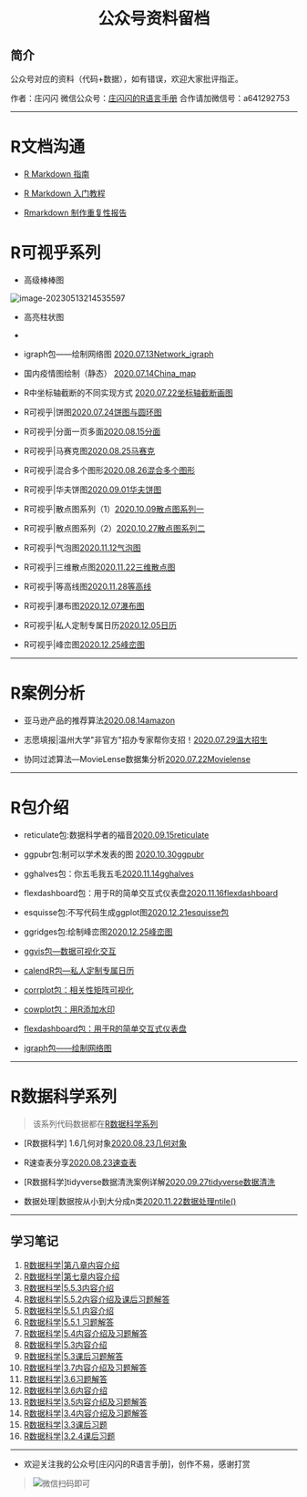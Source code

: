 # <p align="center">公众号资料留档</p>

## 简介

公众号对应的资料（代码+数据），如有错误，欢迎大家批评指正。

作者：庄闪闪
微信公众号：[庄闪闪的R语言手册](https://mp.weixin.qq.com/mp/appmsgalbum?__biz=MzI1NjUwMjQxMQ==&action=getalbum&album_id=1476187590709002243&scene=173&from_msgid=2247486060&from_itemidx=1&count=3#wechat_redirect) 
合作请加微信号：a641292753

-------

# R文档沟通

- [R Markdown 指南](https://cosname.github.io/rmarkdown-guide/)

- [R Markdown 入门教程](https://cosx.org/2021/04/rmarkdown-introduction/)

- [Rmarkdown 制作重复性报告](https://github.com/liangliangzhuang/R_example/tree/master/2023.04.12%20Rmarkdown%E9%87%8D%E5%A4%8D%E6%80%A7%E6%8A%A5%E5%91%8A)

# R可视乎系列

- 高级棒棒图

![image-20230513214535597](https://gitee.com/zhuang_liang_liang0825/other/raw/master/image-20230513214535597.png)

- 高亮柱状图
 
 
 
- 
 
- igraph包——绘制网络图
 [2020.07.13Network_igraph](https://mp.weixin.qq.com/s?__biz=MzI1NjUwMjQxMQ==&mid=100000088&idx=1&sn=3b7b79c2587e930a79cf11a84bcdb3e4&chksm=6a24febc5d5377aa3615fb6a0e3ec4e383162d694ad50d6a414482f8244de447ca5b2922c352&mpshare=1&scene=1&srcid=0714Vu2WALNMi27VcRfIFXH9&sharer_sharetime=1594708423633&sharer_shareid=ee38888b33e1d0070e96aeb454518587&key=3c22c88777da856c2f08a877b1939ceea75ba76d52067d706d44418948b4568c7e4e0ed9e4f0d00539c1e2cbbf51700d4f0b4f2642d757270ed6eeca83bbffa59947c9f38399e0e6cd58299f9d1d61e6&ascene=1&uin=OTk1MTUyNzI2&devicetype=Windows+10+x64&version=62090529&lang=zh_CN&exportkey=Ax5Q4wOen8wg5nPK10PFOqA%3D&pass_ticket=phh%2BTyTOwain33l3gWNzH4Aki97YE7dlcnlLuCxtFuuIrAtl234GrZ237NODA6HD)


- 国内疫情图绘制（静态）  [2020.07.14China_map](https://mp.weixin.qq.com/s?__biz=MzI1NjUwMjQxMQ==&mid=2247483799&idx=1&sn=da1acf1004a6d2f25cc296bcaf972063&chksm=ea24fe73dd537765132f64e79f7ba86ec225ecf6e81c43ba4d7aec9a75df42062728e110ad0e&mpshare=1&scene=1&srcid=07142HT0hZAFaVLTlpac4zAV&sharer_sharetime=1594708107631&sharer_shareid=ee38888b33e1d0070e96aeb454518587&key=65fe14863667915bc7e0151836657ceb6c523eaf07ca95785ed82332713ffd495369b1fd5b97cefc7cf7a8e1c66a5f880921fba19ce1d0e4832cb61609b1bcc76d99204dbc6dd77b97c47ad62d3e0e56&ascene=1&uin=OTk1MTUyNzI2&devicetype=Windows+10+x64&version=62090529&lang=zh_CN&exportkey=Aw4fL5T557lBWbSWfFSE37M%3D&pass_ticket=phh%2BTyTOwain33l3gWNzH4Aki97YE7dlcnlLuCxtFuuIrAtl234GrZ237NODA6HD)


- R中坐标轴截断的不同实现方式 [2020.07.22坐标轴截断画图](http://mp.weixin.qq.com/s?__biz=MzI1NjUwMjQxMQ==&mid=100000243&idx=1&sn=119c4039f27b351a367ca40d1a54f0a7&chksm=6a24fe175d5377014aa610e3b5080d08e5e7f58447ca89f8c4806d418df61a8027353dd8156f#rd)


- R可视乎|饼图[2020.07.24饼图与圆环图](https://mp.weixin.qq.com/s?__biz=MzI1NjUwMjQxMQ==&mid=2247484046&idx=1&sn=cc087b09448e75ed54b5364accfb3bff&chksm=ea24fd6add53747ca57137b964bdb0db371220737398e4276ee1ede27df7f09be0afd14185f8&mpshare=1&scene=1&srcid=0816aG9PZi3BixNvL0cNcVhp&sharer_sharetime=1597541989820&sharer_shareid=ee38888b33e1d0070e96aeb454518587&key=b936ead840dca7f6e5a6a9b2f01076516390ed96ff9f73bc52a446143a88f2b01f9b378ea6423ce540c7591d1f324e00481858da6cb7dc5d8b4bf6d6cab3e79763433d2818f9952e1ff4ed49e93412026b6771123e151a7f6242d0b63a58e8da7f010dd41e4e833ef9f4766ee2e8130626e801b5a3cd32b43c38a1a9809099d9&ascene=1&uin=OTk1MTUyNzI2&devicetype=Windows+10+x64&version=62090529&lang=zh_CN&exportkey=A0VSObDydAW7hVulHfsWDDE%3D&pass_ticket=LZqYAanUOJecq6uEoCOQznjsykTBUbS15CZIvi%2FJtgBFhDLyBvXsaDBBnPRaSb0n)


- R可视乎|分面一页多面[2020.08.15分面](https://mp.weixin.qq.com/s?__biz=MzI1NjUwMjQxMQ==&mid=2247484186&idx=1&sn=c913a65f88132b3611e580b0318404d9&chksm=ea24fcfedd5375e87adfc3028850ee4034a0a0d34dd3855cf155b28eea9c71bfedb381d2c9e9&token=222682915&lang=zh_CN#rd)

- R可视乎|马赛克图[2020.08.25马赛克](https://mp.weixin.qq.com/s?__biz=MzI1NjUwMjQxMQ==&mid=2247484309&idx=1&sn=d79ce748d43fe066a0bad0221ae8e068&chksm=ea24fc71dd537567c3ca322cb216e92c2ca4bdd96c20c9873e762d81cfb892583af10198b757&token=682523778&lang=zh_CN#rd)

- R可视乎|混合多个图形[2020.08.26混合多个图形](https://mp.weixin.qq.com/s?__biz=MzI1NjUwMjQxMQ==&mid=2247484367&idx=1&sn=30a54bd7dbf44852c380192d11a10ab9&chksm=ea24fc2bdd53753d239bbe995dfcb88232223e0a24f595acb343433fd4a053116e9f26dbf983&token=682523778&lang=zh_CN#rd)

- R可视乎|华夫饼图[2020.09.01华夫饼图](https://mp.weixin.qq.com/s?__biz=MzI1NjUwMjQxMQ==&mid=2247484631&idx=1&sn=6402ba80ab417c1d8a99c7778a48c7db&chksm=ea24fb33dd537225a7488a578b876b6da2f2157e0048b9515100d4ab64301fad2ad4f460e822&token=682523778&lang=zh_CN#rd)

- R可视乎|散点图系列（1）[2020.10.09散点图系列一](https://mp.weixin.qq.com/s?__biz=MzI1NjUwMjQxMQ==&mid=2247485142&idx=1&sn=564bffc9e7765ebae9b9b81a17a188d9&chksm=ea24f932dd5370241a05c75975ff24a34423a8f182bf6c716c8c9ed981788d0492dcb268248a&token=682523778&lang=zh_CN#rd)

- R可视乎|散点图系列（2）[2020.10.27散点图系列二](https://mp.weixin.qq.com/s?__biz=MzI1NjUwMjQxMQ==&mid=2247485276&idx=1&sn=f98a2aede13555fa1c372f08c3cdec44&chksm=ea24f8b8dd5371ae9e13f3df41ff73e070775eb1ab871370783bb3f396a0a9c29d42c6a89210&token=682523778&lang=zh_CN#rd)

- R可视乎|气泡图[2020.11.12气泡图](https://mp.weixin.qq.com/s?__biz=MzI1NjUwMjQxMQ==&mid=2247486060&idx=1&sn=b613c8d0239c93185641c1bb6a062f7b&chksm=ea24f588dd537c9e2d7a33dd5e9f32b34d0a72d5396cdb52211c51f3998269a4d843011abf9b&token=682523778&lang=zh_CN#rd)

- R可视乎|三维散点图[2020.11.22三维散点图](https://mp.weixin.qq.com/s?__biz=MzI1NjUwMjQxMQ==&mid=2247486366&idx=1&sn=b47d8f89f032bbf1ead4f0db75d45ef7&chksm=ea24f47add537d6c5d50a73bd64318f473071e1474be95c9d5c2f250a39a64a6877ba4d61b68&token=761595288&lang=zh_CN#rd)

- R可视乎|等高线图[2020.11.28等高线](https://mp.weixin.qq.com/s?__biz=MzI1NjUwMjQxMQ==&tempkey=MTA4OV91RDN5NjJXY1RuNlpkZWhDQ1p1WmhsbjAwX1podTU2TWdnRVNuOEdvOU1uckF6YkhWTDV4VXg5ekpMcmJpSjRHYk5icy1RZ0NRd3JWTUVIQ2c4RWhBd3g1LXlRUWh3S2hHRkJfTUdQNmpZNmJtUnBEUzNwTFktV202UnZkbnlnWVY5LXFiZktLbi1ab1RBTXdSSXRLV1BhVW9yVGRXSGR2TGFtUlVnfn4%3D&chksm=6a24f2c95d537bdf8623dae8553c8a4968b77ac57727d2337ebc6ea6891c1cbc8f0566c5b407&__mpa_temp_link_flag=1&token=761595288#rd)

- R可视乎|瀑布图[2020.12.07瀑布图](https://mp.weixin.qq.com/s?__biz=MzI1NjUwMjQxMQ==&mid=2247487383&idx=1&sn=43e2eaf6b7c6b24510ccadb79e766f07&chksm=ea24f073dd53796546fd4145ded4cddfe8779464ad9d0d674900a65484966cd5c3f6367dcecf&token=86432493&lang=zh_CN#rd)

- R可视乎|私人定制专属日历[2020.12.05日历](https://mp.weixin.qq.com/s?__biz=MzI1NjUwMjQxMQ==&mid=2247487814&idx=1&sn=aa58149b66ce8b6d1c6210ded418c71a&chksm=ea24eea2dd5367b4a24a670b9e78d377f1506399be8dd0d0a35230407e3dc131f6b07ab3d9ca&token=86432493&lang=zh_CN#rd)

- R可视乎|峰峦图[2020.12.25峰峦图](https://mp.weixin.qq.com/s?__biz=MzI1NjUwMjQxMQ==&mid=2247488248&idx=1&sn=6b71d7adba5ea796fdfe8f49fe232d94&chksm=ea24ed1cdd53640a1e30271584458097fce82a732f9d63ce2084dc63fbae6fb028fd7f813bb7&token=86432493&lang=zh_CN#rd)

-------
# R案例分析

- 亚马逊产品的推荐算法[2020.08.14amazon](https://mp.weixin.qq.com/s?__biz=MzI1NjUwMjQxMQ==&mid=2247484112&idx=1&sn=ffcb0b6ed0efb64ab25b6a76d9dba654&chksm=ea24fd34dd537422ed28f04d438b066dca643986d990711b9c9c1bdb53ba8aa38dcfef655822&mpshare=1&scene=1&srcid=081525ytkp6KQM65Wx6GX5E7&sharer_sharetime=1597501747183&sharer_shareid=ee38888b33e1d0070e96aeb454518587&key=872f9623724a6dd292ceaa369df1008b9de4f20ddfb7de21277ad15de2f0b0c0ea578533c0b11558a838423e8f5ada1126e44e9d47b11556890d71177b7641e2a7efa73be1185a7984515d48939fab85840b9561a0c846fa95d3634939a056d8fe84cbf0a6cc6d7758e0f1c09107fd171046d1580e33298cebbf3c1675e37dd1&ascene=1&uin=OTk1MTUyNzI2&devicetype=Windows+10+x64&version=62090529&lang=zh_CN&exportkey=A0brKWx%2BS97cOS6wsgyDKSQ%3D&pass_ticket=LZqYAanUOJecq6uEoCOQznjsykTBUbS15CZIvi%2FJtgBFhDLyBvXsaDBBnPRaSb0n)

- 志愿填报|温州大学"非官方"招办专家帮你支招！[2020.07.29温大招生](https://mp.weixin.qq.com/s?__biz=MzI1NjUwMjQxMQ==&mid=2247483954&idx=1&sn=047a1b1b3e9c5ce46e3876bb05b54282&chksm=ea24fdd6dd5374c0c119c680cbd595b77a0bc7479889b34d378ae3282bce5e07eff93a5d08e5&mpshare=1&scene=1&srcid=0729IxeNwC6yyOwYcJh7C7Px&sharer_sharetime=1596027172994&sharer_shareid=ee38888b33e1d0070e96aeb454518587&key=d3c7cb8eeb23bc8322a73076864458cac5ef3808dd487c233e6eda4d377bdf5bb87322ee7ffc1b6b68f86e3799092502da7e5839e8080dc5d265dbdc5a880b93c2c286acab339bbe8bf9a06458dfa653&ascene=1&uin=OTk1MTUyNzI2&devicetype=Windows+10+x64&version=62090529&lang=zh_CN&exportkey=A1EDrAZkVUF2VzXm2Nm2UpQ%3D&pass_ticket=GHX0j6fsfiEATjqcMrcVQQYSihtF3L6yDim2tm78a1XP0v2qucpofrFRF8%2Bz4zjt)

- 协同过滤算法—MovieLense数据集分析[2020.07.22Movielense](https://mp.weixin.qq.com/s?__biz=MzI1NjUwMjQxMQ==&mid=2247483889&idx=1&sn=b56b5ee3374bb8e2ec0e5643f62cd4bb&chksm=ea24fe15dd5377034e245dddb4c47ae5fc4a07ffc0d117734ec81910d733173b729e11a4fd29&token=1309493585&lang=zh_CN#rd)
-----

# R包介绍

- reticulate包:数据科学者的福音[2020.09.15reticulate](https://mp.weixin.qq.com/s?__biz=MzI1NjUwMjQxMQ==&mid=2247484515&idx=1&sn=26b03b6ad26f2315cdc04049f740f1c0&chksm=ea24fb87dd537291d5184c28a9c9f2cdda591e4c17a7e7daaff34a9a1c3949ee0e86f9b355b7&token=682523778&lang=zh_CN#rd)

- ggpubr包:制可以学术发表的图 [2020.10.30ggpubr](https://mp.weixin.qq.com/s?__biz=MzI1NjUwMjQxMQ==&mid=2247485615&idx=1&sn=47ac21f131bf2ac6c90c50fb9fb7966b&chksm=ea24f74bdd537e5d74f60919388f683dfe779fe8a2d11999e55e290d4bdb25c64e36cc74ccc1&token=682523778&lang=zh_CN#rd)


- gghalves包：你五毛我五毛[2020.11.14gghalves](https://mp.weixin.qq.com/s/WaMCCmT2eAP9DmCjPOtcMg)

- flexdashboard包：用于R的简单交互式仪表盘[2020.11.16flexdashboard](https://mp.weixin.qq.com/s?__biz=MzI1NjUwMjQxMQ==&mid=2247486237&idx=1&sn=571544510c7e3e48a280dd4d677656e5&chksm=ea24f4f9dd537defa493c419973f75943159316765ac61093a195b83fde314dd7fffe61349cd&token=1801328502&lang=zh_CN#rd)

- esquisse包:不写代码生成ggplot图[2020.12.21esquisse包](https://mp.weixin.qq.com/s?__biz=MzI1NjUwMjQxMQ==&mid=2247488200&idx=1&sn=3a058480b104165118975b2d908dff72&chksm=ea24ed2cdd53643a9deb58069cd8d0e9933fc165994a2bb7a6f7d4651c7796b839fc781ec86d&token=86432493&lang=zh_CN#rd)

- ggridges包:绘制峰峦图[2020.12.25峰峦图](https://mp.weixin.qq.com/s?__biz=MzI1NjUwMjQxMQ==&mid=2247488248&idx=1&sn=6b71d7adba5ea796fdfe8f49fe232d94&chksm=ea24ed1cdd53640a1e30271584458097fce82a732f9d63ce2084dc63fbae6fb028fd7f813bb7&token=86432493&lang=zh_CN#rd)

- [ggvis包—数据可视化交互](http://mp.weixin.qq.com/s?__biz=MzI1NjUwMjQxMQ==&mid=2247488405&idx=1&sn=271fc88b523e738a6a1d92504dbce330&chksm=ea24ec71dd5365671bb66cbb50afdb0b00762b7581b9d3e5060a4b59021485364093f1c8b963&scene=21#wechat_redirect)

- [calendR包—私人定制专属日历](http://mp.weixin.qq.com/s?__biz=MzI1NjUwMjQxMQ==&mid=2247487814&idx=1&sn=aa58149b66ce8b6d1c6210ded418c71a&chksm=ea24eea2dd5367b4a24a670b9e78d377f1506399be8dd0d0a35230407e3dc131f6b07ab3d9ca&scene=21#wechat_redirect)

- [corrplot包：相关性矩阵可视化](http://mp.weixin.qq.com/s?__biz=MzI1NjUwMjQxMQ==&mid=2247487625&idx=1&sn=3102c4afb0cf97904d810579af386eb6&chksm=ea24ef6ddd53667b887d11e7013589f796c8ff4f9e1e9b6e8df817ea7b223baadbc19dfbaaa5&scene=21#wechat_redirect)

- [cowplot包：用R添加水印](http://mp.weixin.qq.com/s?__biz=MzI1NjUwMjQxMQ==&mid=2247486838&idx=2&sn=21ee1c8b683e7d27373f3e1f40901428&chksm=ea24f292dd537b843db330a88161ce6f89227418f64515164615c3f63721df6464b6d91a2b1a&scene=21#wechat_redirect)

- [flexdashboard包：用于R的简单交互式仪表盘](http://mp.weixin.qq.com/s?__biz=MzI1NjUwMjQxMQ==&mid=2247486237&idx=1&sn=571544510c7e3e48a280dd4d677656e5&chksm=ea24f4f9dd537defa493c419973f75943159316765ac61093a195b83fde314dd7fffe61349cd&scene=21#wechat_redirect)

- [igraph包——绘制网络图](http://mp.weixin.qq.com/s?__biz=MzI1NjUwMjQxMQ==&mid=2247483780&idx=1&sn=46ce562ed91ec2d08d7669477160c249&chksm=ea24fe60dd53777615de14ec0ad087c1bbc56d46d73eb51e13fdeeaa60633063b4bd415a7d01&scene=21#wechat_redirect)

------------

# R数据科学系列

> 该系列代码数据都在[R数据科学系列](xx)

- [R数据科学] 1.6几何对象[2020.08.23几何对象](https://mp.weixin.qq.com/s?__biz=MzI1NjUwMjQxMQ==&mid=2247484261&idx=1&sn=6b451f752f86a284717d958e13738686&chksm=ea24fc81dd537597080427826e52dd4c1dac24e9cee9cc07897497f0dd9649ff63cc6a50f232&token=682523778&lang=zh_CN#rd)

- R速查表分享[2020.08.23速查表](https://mp.weixin.qq.com/s?__biz=MzI1NjUwMjQxMQ==&mid=2247484290&idx=1&sn=edfe8a910e87353dc8e68f3f42e34c7c&chksm=ea24fc66dd537570f2bcda65b1ae0457ac9906fd14e74da6a0ffd3ee62a304ed465fd8ea9637&token=1309493585&lang=zh_CN#rd)

- [R数据科学]tidyverse数据清洗案例详解[2020.09.27tidyverse数据清洗](https://mp.weixin.qq.com/s?__biz=MzI1NjUwMjQxMQ==&mid=2247484881&idx=1&sn=2f5330b23e376ceb2ef746184935174f&chksm=ea24fa35dd53732319b16bed64e42a8dfa2da2a578cc2f7d4ef043f000bff81d5113c4e9dca1&token=682523778&lang=zh_CN#rd)

- 数据处理|数据按从小到大分成n类[2020.11.22数据处理ntile()](https://mp.weixin.qq.com/s?__biz=MzI1NjUwMjQxMQ==&mid=2247486366&idx=2&sn=839daca8d94687bb2d2c07b4d61ee505&chksm=ea24f47add537d6c1601e07d3692c28a9d1ff89215478c9f1e0a0dd8c020f0bbd6f7d902f7d9&token=761595288&lang=zh_CN#rd)

----

## 学习笔记

1. [R数据科学|第八章内容介绍](https://mp.weixin.qq.com/s?__biz=MzI1NjUwMjQxMQ==&mid=2247489655&idx=1&sn=0fb004c7434066ef8777749670a47879&chksm=ea24e793dd536e856e19476a2c2807e271d94503de6f81a455761d8543087cb6d65d781ae6b8&token=261038642&lang=zh_CN#rd)
2. [R数据科学|第七章内容介绍](https://mp.weixin.qq.com/s?__biz=MzI1NjUwMjQxMQ==&mid=2247488790&idx=1&sn=7d9bea14b8d5f65aa0d6f7f2243aba0a&chksm=ea24eaf2dd5363e4aabf912c0bfea863d0929b37c4eb26ebf0c64c4c13b851445128e40c8ed1&token=261038642&lang=zh_CN#rd)
3. [R数据科学|5.5.3内容介绍](https://mp.weixin.qq.com/s?__biz=MzI1NjUwMjQxMQ==&mid=2247488658&idx=2&sn=0e52bfe7d2845ee5080d0f34ef39321a&chksm=ea24eb76dd536260db4060ba3cc109d571c1e5440f23a3d2ca37eec43b74d838a40a7d64a4da&token=261038642&lang=zh_CN#rd)
4. [R数据科学|5.5.2内容介绍及课后习题解答](https://mp.weixin.qq.com/s?__biz=MzI1NjUwMjQxMQ==&mid=2247488450&idx=1&sn=1d67f85351b5c6a4fbac9b9b391c8c37&chksm=ea24ec26dd53653072f30e3352597f000fd274913b67fb90809f1bf729fde2e9420ad9d3d624&token=261038642&lang=zh_CN#rd)
5. [R数据科学|5.5.1 内容介绍](http://mp.weixin.qq.com/s?__biz=MzI1NjUwMjQxMQ==&mid=2247488291&idx=1&sn=26ab9e40c82e19b580cc49c8b94830a5&chksm=ea24ecc7dd5365d1288ed40377dceb2f46838ddbdd375779c299346f403adce30cf3cb979a61&scene=21#wechat_redirect)
6. [R数据科学|5.5.1 习题解答](http://mp.weixin.qq.com/s?__biz=MzI1NjUwMjQxMQ==&mid=2247488291&idx=2&sn=f3b6c7ec6e0380e4aa7df6a662574c14&chksm=ea24ecc7dd5365d12a7799865c040991124893ac5a9daa2cacb0ab88e5f00d9e1f5ac8ea21d6&scene=21#wechat_redirect)
7. [R数据科学|5.4内容介绍及习题解答](http://mp.weixin.qq.com/s?__biz=MzI1NjUwMjQxMQ==&mid=2247488201&idx=1&sn=d10dfd154c074df858ec0a23df5ea095&chksm=ea24ed2ddd53643bd2e815a0285d03edc2ee1faf2ba92e6a90e09fa819d9c4458a060130266d&scene=21#wechat_redirect)
8. [R数据科学|5.3内容介绍](http://mp.weixin.qq.com/s?__biz=MzI1NjUwMjQxMQ==&mid=2247488092&idx=1&sn=1e8a03e95af9c15b375214954f9143e0&chksm=ea24edb8dd5364ae3df6554e02d76c8129204687ff187640a0e3b9cb8f03bc67513425b017ef&scene=21#wechat_redirect)
9. [R数据科学|5.3课后习题解答](http://mp.weixin.qq.com/s?__biz=MzI1NjUwMjQxMQ==&mid=2247488092&idx=2&sn=f247a53556885912a6bdf01a1dac82ee&chksm=ea24edb8dd5364ae8739e3de0856be14250ffc4a71b09f27ae526d01dd6e3f1dd4d49bf07c0c&scene=21#wechat_redirect)
10. [R数据科学|3.7内容介绍及习题解答](http://mp.weixin.qq.com/s?__biz=MzI1NjUwMjQxMQ==&mid=2247487680&idx=1&sn=1713a96af27fe980917684a79ae6f9b3&chksm=ea24ef24dd5366322365ebad1056d19ce116b8d3fb9089be27e54865bb5d3b4063c9eda60245&scene=21#wechat_redirect)
11. [R数据科学|3.6习题解答](http://mp.weixin.qq.com/s?__biz=MzI1NjUwMjQxMQ==&mid=2247486565&idx=2&sn=9528c701d54da29740de2d60516e8ad2&chksm=ea24f381dd537a97c61beb59c35ede88198ba40a915505b266ad3324769b730615f65d8a851d&scene=21#wechat_redirect)
12. [R数据科学|3.6内容介绍](http://mp.weixin.qq.com/s?__biz=MzI1NjUwMjQxMQ==&mid=2247487324&idx=1&sn=4a7a1261a79894a960d674cddba8ca68&chksm=ea24f0b8dd5379aead668460edffcb128400df78cbfd930a9e37ea58c48da468227221353b7b&scene=21#wechat_redirect)
13. [R数据科学|3.5内容介绍及习题解答](http://mp.weixin.qq.com/s?__biz=MzI1NjUwMjQxMQ==&mid=2247487001&idx=1&sn=1001c3ab89e0e4e3ee841c9c061bbdfc&chksm=ea24f1fddd5378ebf5f6c6d1e6c63c1e1781ae34a8585d5b76b031a975470f836aa15405bc78&scene=21#wechat_redirect)
14. [R数据科学|3.4内容介绍及习题解答](http://mp.weixin.qq.com/s?__biz=MzI1NjUwMjQxMQ==&mid=2247487680&idx=2&sn=4ed84cbe90bf14cf6b913b7957892a91&chksm=ea24ef24dd5366324ec0e1689955384572b765463f4cfbc6c59d7ed5c7b6c1af180414031a4b&scene=21#wechat_redirect)
15. [R数据科学|3.3课后习题](http://mp.weixin.qq.com/s?__biz=MzI1NjUwMjQxMQ==&mid=2247486565&idx=2&sn=9528c701d54da29740de2d60516e8ad2&chksm=ea24f381dd537a97c61beb59c35ede88198ba40a915505b266ad3324769b730615f65d8a851d&scene=21#wechat_redirect)
16. [R数据科学|3.2.4课后习题](http://mp.weixin.qq.com/s?__biz=MzI1NjUwMjQxMQ==&mid=2247486530&idx=1&sn=cb7ca8c7a29afc24d901a8ffe7ed64ca&chksm=ea24f3a6dd537ab035a0e2e50b0321f7a3366f06f798af8a1e6ae724670f9916f72b82809bae&scene=21#wechat_redirect)


----------
- 欢迎关注我的公众号[庄闪闪的R语言手册]，创作不易，感谢打赏

> ![微信扫码即可](vcode.jpg)

